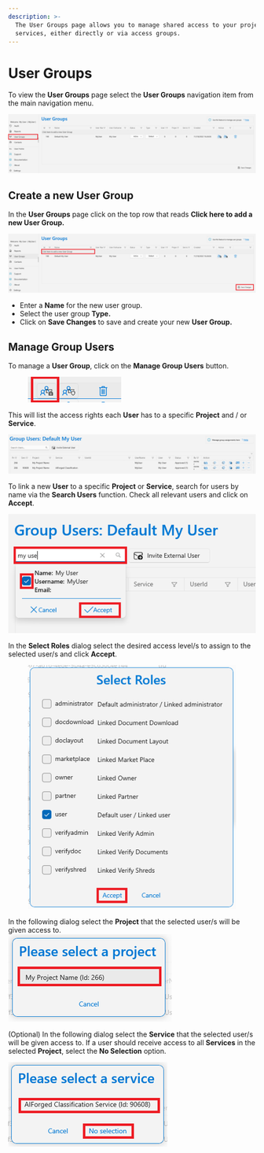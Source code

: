```yaml
---
description: >-
  The User Groups page allows you to manage shared access to your projects and
  services, either directly or via access groups.
---
```


# User Groups

To view the **User Groups** page select the **User Groups** navigation item from the main navigation menu.

![](<.gitbook/assets/image (13) (7).png>)

## Create a new User Group

In the **User Groups** page click on the top row that reads **Click here to add a new User Group.**

![](<.gitbook/assets/image (7) (2) (1).png>)

* Enter a **Name** for the new user group.
* Select the user group **Type.**
* Click on **Save Changes** to save and create your new **User Group.**

## Manage Group Users

To manage a **User Group**, click on the **Manage Group Users** button.

<figure><img src=".gitbook/assets/image (33) (1) (3).png" alt=""><figcaption></figcaption></figure>

This will list the access rights each **User** has to a specific **Project** and / or **Service**.

![](<.gitbook/assets/image (1) (4) (1).png>)

To link a new **User** to a specific **Project** or **Service**, search for users by name via the **Search Users** function. Check all relevant users and click on **Accept**.

![](<.gitbook/assets/image (50) (1).png>)

In the **Select Roles** dialog select the desired access level/s to assign to the selected user/s and click **Accept**.

<figure><img src=".gitbook/assets/image (53) (2).png" alt=""><figcaption></figcaption></figure>

In the following dialog select the **Project** that the selected user/s will be given access to.\
![](<.gitbook/assets/image (31) (3).png>)

(Optional) In the following dialog select the **Service** that the selected user/s will be given access to. If a user should receive access to all **Services** in the selected **Project**, select the **No Selection** option.

![](<.gitbook/assets/image (57) (1) (1).png>)
